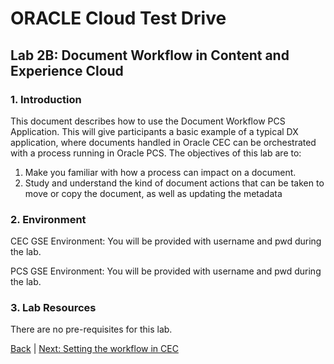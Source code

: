 # ORACLE Cloud Test Drive #

## Lab 2B: Document Workflow in Content and Experience Cloud ##

### 1.	Introduction ###

This document describes how to use the Document Workflow PCS Application.  This will give participants a basic example of a typical DX application, where documents handled in Oracle CEC can be orchestrated with a process running in Oracle PCS.
The objectives of this lab are to:

1.	Make you familiar with how a process can impact on a document. 
2.	Study and understand the kind of document actions that can be taken to move or copy the document, as well as updating the metadata

### 2.	Environment ###
CEC GSE Environment:
You will be provided with username and pwd during the lab.

PCS GSE Environment:
You will be provided with username and pwd during the lab.

### 3.	Lab Resources ###
There are no pre-requisites for this lab.

[Back](../README.md) | [Next: Setting the workflow in CEC](202-CecsPCSLab.md)
